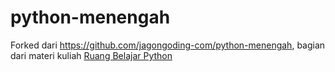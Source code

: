# python-menengah
Forked dari https://github.com/jagongoding-com/python-menengah, bagian dari materi kuliah [Ruang Belajar Python](https://github.com/pujangga123/ruang-belajar-python/wiki)
